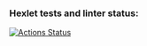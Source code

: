 ### Hexlet tests and linter status:
[![Actions Status](https://github.com/sp0on4/python-project-49/workflows/hexlet-check/badge.svg)](https://github.com/sp0on4/python-project-49/actions)
<script id="asciicast-AC30GYiUuNMc1lSNt7HVTeVsM" src="https://asciinema.org/a/AC30GYiUuNMc1lSNt7HVTeVsM.js" async></script>
